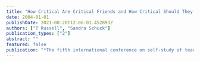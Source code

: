 ```yaml
---
title: "How Critical Are Critical Friends and How Critical Should They Be"
date: 2004-01-01
publishDate: 2021-08-20T12:06:01.452893Z
authors: ["T Russell", "Sandra Schuck"]
publication_types: ["2"]
abstract: ""
featured: false
publication: "*The fifth international conference on self-study of teacher education łdots*"
---
```


